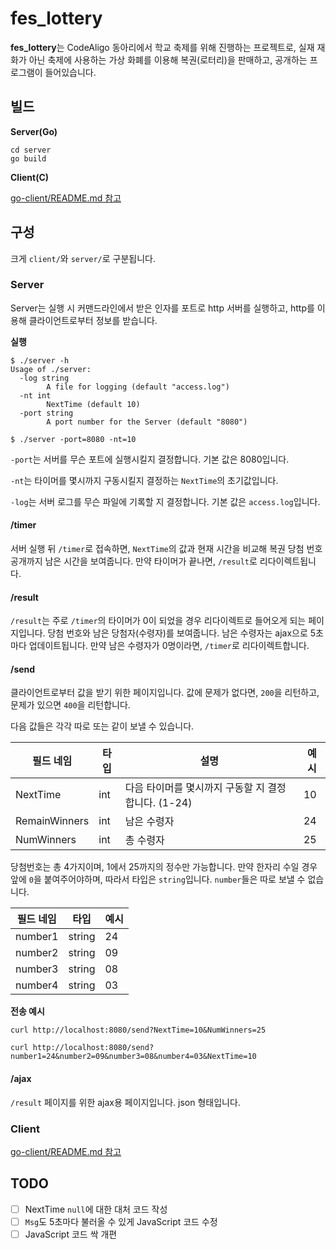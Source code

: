 # fes_lottery

**fes_lottery**는 CodeAligo 동아리에서 학교 축제를 위해 진행하는 프로젝트로, 실재 재화가 아닌 축제에 사용하는 가상 화폐를 이용해 복권(로터리)을 판매하고, 공개하는 프로그램이 들어있습니다.


## 빌드 

**Server(Go)**

```shell
cd server
go build
```

**Client(C)**

[go-client/README.md 참고](go-client/README.md)

## 구성
크게 `client/`와 `server/`로 구분됩니다.

### Server

Server는 실행 시 커맨드라인에서 받은 인자를 포트로 http 서버를 실행하고, http를 이용해 클라이언트로부터 정보를 받습니다.

**실행**
```shell
$ ./server -h
Usage of ./server:
  -log string
    	A file for logging (default "access.log")
  -nt int
    	NextTime (default 10)
  -port string
    	A port number for the Server (default "8080")
```

```shell
$ ./server -port=8080 -nt=10
```

`-port`는 서버를 무슨 포트에 실행시킬지 결정합니다. 기본 값은 8080입니다.

`-nt`는 타이머를 몇시까지 구동시킬지 결정하는 `NextTime`의 초기값입니다.

`-log`는 서버 로그를 무슨 파일에 기록할 지 결정합니다. 기본 값은 `access.log`입니다.

#### /timer

서버 실행 뒤 `/timer`로 접속하면, `NextTime`의 값과 현재 시간을 비교해 복권 당첨 번호 공개까지 남은 시간을 보여줍니다. 만약 타이머가 끝나면,
`/result`로 리다이렉트됩니다.

#### /result

`/result`는 주로 `/timer`의 타이머가 0이 되었을 경우 리다이렉트로 들어오게 되는 페이지입니다. 당첨 번호와 남은 당첨자(수령자)를 보여줍니다. 남은 수령자는 ajax으로 5초마다 업데이트됩니다. 만약 남은 수령자가 0명이라면, `/timer`로 리다이렉트합니다.

#### /send

클라이언트로부터 값을 받기 위한 페이지입니다. 값에 문제가 없다면, `200`을 리턴하고, 문제가 있으면 `400`을 리턴합니다.

다음 값들은 각각 따로 또는 같이 보낼 수 있습니다.

필드 네임 | 타입 | 설명 | 예시
--- | --- | --- | ---
NextTime | int | 다음 타이머를 몇시까지 구동할 지 결정합니다. (1-24) | 10
RemainWinners | int | 남은 수령자 | 24
NumWinners | int | 총 수령자 | 25

당첨번호는 총 4가지이며, 1에서 25까지의 정수만 가능합니다. 만약 한자리 수일 경우 앞에 `0`을 붙여주어야하며, 따라서 타입은 `string`입니다.
`number`들은 따로 보낼 수 없습니다.

필드 네임 | 타입 | 예시
--- | --- | ---
number1 | string | 24
number2 | string | 09
number3 | string | 08
number4 | string | 03

**전송 예시**
```shell
curl http://localhost:8080/send?NextTime=10&NumWinners=25
```
```shell
curl http://localhost:8080/send?number1=24&number2=09&number3=08&number4=03&NextTime=10
```

#### /ajax

`/result` 페이지를 위한 ajax용 페이지입니다. json 형태입니다.

### Client

[go-client/README.md 참고](go-client/README.md)


## TODO

 - [ ] NextTime `null`에 대한 대처 코드 작성
 - [ ] `Msg`도 5초마다 불러올 수 있게 JavaScript 코드 수정
 - [ ] JavaScript 코드 싹 개편
